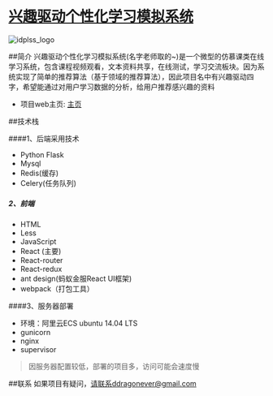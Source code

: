 # [兴趣驱动个性化学习模拟系统](study.jxnugo.com)
![idplss_logo](http://oj387fyvl.bkt.clouddn.com/idplss_logo.png)

##简介
兴趣驱动个性化学习模拟系统(名字老师取的~)是一个微型的仿慕课类在线学习系统，包含课程视频观看，文本资料共享，在线测试，学习交流板块。因为系统实现了简单的推荐算法（基于领域的推荐算法），因此项目名中有兴趣驱动四字，希望能通过对用户学习数据的分析，给用户推荐感兴趣的资料

   * 项目web主页: [主页](http://study.jxnugo.com)


##技术栈

####1、后端采用技术
* Python Flask
* Mysql
* Redis(缓存)
* Celery(任务队列)


##### 2、前端
* HTML
* Less
* JavaScript
* React (主要)
* React-router
* React-redux
* ant design(蚂蚁金服React UI框架)
* webpack（打包工具）


####3、服务器部署
* 环境：阿里云ECS ubuntu 14.04 LTS
* gunicorn
* nginx
* supervisor

> 因服务器配置较低，部署的项目多，访问可能会速度慢

##联系
如果项目有疑问，请联系ddragonever@gmail.com








